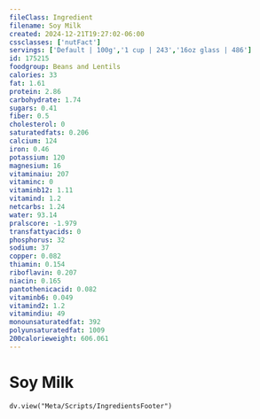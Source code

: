 ```yaml
---
fileClass: Ingredient
filename: Soy Milk
created: 2024-12-21T19:27:02-06:00
cssclasses: ['nutFact']
servings: ['Default | 100g','1 cup | 243','16oz glass | 486']
id: 175215
foodgroup: Beans and Lentils
calories: 33
fat: 1.61
protein: 2.86
carbohydrate: 1.74
sugars: 0.41
fiber: 0.5
cholesterol: 0
saturatedfats: 0.206
calcium: 124
iron: 0.46
potassium: 120
magnesium: 16
vitaminaiu: 207
vitaminc: 0
vitaminb12: 1.11
vitamind: 1.2
netcarbs: 1.24
water: 93.14
pralscore: -1.979
transfattyacids: 0
phosphorus: 32
sodium: 37
copper: 0.082
thiamin: 0.154
riboflavin: 0.207
niacin: 0.165
pantothenicacid: 0.082
vitaminb6: 0.049
vitamind2: 1.2
vitamindiu: 49
monounsaturatedfat: 392
polyunsaturatedfat: 1009
200calorieweight: 606.061
---
```


# Soy Milk

```dataviewjs
dv.view("Meta/Scripts/IngredientsFooter")
```